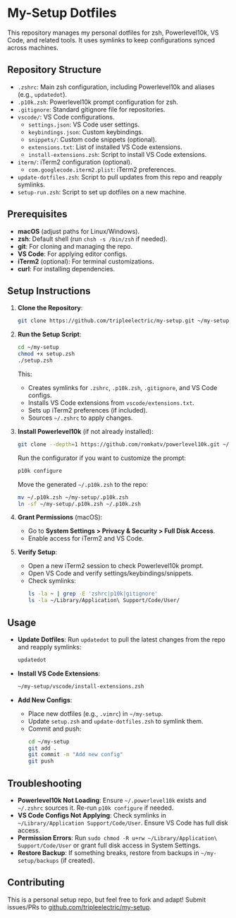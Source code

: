 # My-Setup Dotfiles

This repository manages my personal dotfiles for zsh, Powerlevel10k, VS Code, and related tools. It uses symlinks to keep configurations synced across machines.

## Repository Structure

- `.zshrc`: Main zsh configuration, including Powerlevel10k and aliases (e.g., `updatedot`).
- `.p10k.zsh`: Powerlevel10k prompt configuration for zsh.
- `.gitignore`: Standard gitignore file for repositories.
- `vscode/`: VS Code configurations.
  - `settings.json`: VS Code user settings.
  - `keybindings.json`: Custom keybindings.
  - `snippets/`: Custom code snippets (optional).
  - `extensions.txt`: List of installed VS Code extensions.
  - `install-extensions.zsh`: Script to install VS Code extensions.
- `iterm/`: iTerm2 configuration (optional).
  - `com.googlecode.iterm2.plist`: iTerm2 preferences.
- `update-dotfiles.zsh`: Script to pull updates from this repo and reapply symlinks.
- `setup-run.zsh`: Script to set up dotfiles on a new machine.

## Prerequisites

- **macOS** (adjust paths for Linux/Windows).
- **zsh**: Default shell (run `chsh -s /bin/zsh` if needed).
- **git**: For cloning and managing the repo.
- **VS Code**: For applying editor configs.
- **iTerm2** (optional): For terminal customizations.
- **curl**: For installing dependencies.

## Setup Instructions

1. **Clone the Repository**:
   ```bash
   git clone https://github.com/tripleelectric/my-setup.git ~/my-setup
   ```

2. **Run the Setup Script**:
   ```bash
   cd ~/my-setup
   chmod +x setup.zsh
   ./setup.zsh
   ```
   This:
   - Creates symlinks for `.zshrc`, `.p10k.zsh`, `.gitignore`, and VS Code configs.
   - Installs VS Code extensions from `vscode/extensions.txt`.
   - Sets up iTerm2 preferences (if included).
   - Sources `~/.zshrc` to apply changes.

3. **Install Powerlevel10k** (if not already installed):
   ```bash
   git clone --depth=1 https://github.com/romkatv/powerlevel10k.git ~/.powerlevel10k
   ```
   Run the configurator if you want to customize the prompt:
   ```bash
   p10k configure
   ```
   Move the generated `~/.p10k.zsh` to the repo:
   ```bash
   mv ~/.p10k.zsh ~/my-setup/.p10k.zsh
   ln -sf ~/my-setup/.p10k.zsh ~/.p10k.zsh
   ```

4. **Grant Permissions** (macOS):
   - Go to **System Settings > Privacy & Security > Full Disk Access**.
   - Enable access for iTerm2 and VS Code.

5. **Verify Setup**:
   - Open a new iTerm2 session to check Powerlevel10k prompt.
   - Open VS Code and verify settings/keybindings/snippets.
   - Check symlinks:
     ```bash
     ls -la ~ | grep -E 'zshrc|p10k|gitignore'
     ls -la ~/Library/Application\ Support/Code/User/
     ```

## Usage

- **Update Dotfiles**:
  Run `updatedot` to pull the latest changes from the repo and reapply symlinks:
  ```bash
  updatedot
  ```

- **Install VS Code Extensions**:
  ```bash
  ~/my-setup/vscode/install-extensions.zsh
  ```

- **Add New Configs**:
  - Place new dotfiles (e.g., `.vimrc`) in `~/my-setup`.
  - Update `setup.zsh` and `update-dotfiles.zsh` to symlink them.
  - Commit and push:
    ```bash
    cd ~/my-setup
    git add .
    git commit -m "Add new config"
    git push
    ```

## Troubleshooting

- **Powerlevel10k Not Loading**:
  Ensure `~/.powerlevel10k` exists and `~/.zshrc` sources it. Re-run `p10k configure` if needed.
- **VS Code Configs Not Applying**:
  Check symlinks in `~/Library/Application Support/Code/User`. Ensure VS Code has full disk access.
- **Permission Errors**:
  Run `sudo chmod -R u+rw ~/Library/Application\ Support/Code/User` or grant full disk access in System Settings.
- **Restore Backup**:
  If something breaks, restore from backups in `~/my-setup/backups` (if created).

## Contributing

This is a personal setup repo, but feel free to fork and adapt! Submit issues/PRs to [github.com/tripleelectric/my-setup](https://github.com/tripleelectric/my-setup).
